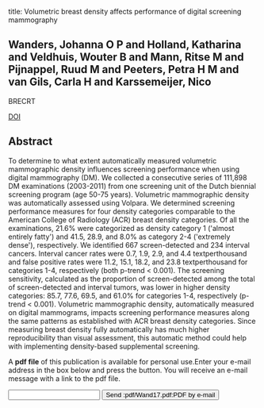 title: Volumetric breast density affects performance of digital screening mammography

## Wanders, Johanna O P and Holland, Katharina and Veldhuis, Wouter B and Mann, Ritse M and Pijnappel, Ruud M and Peeters, Petra H M and van Gils, Carla H and Karssemeijer, Nico
BRECRT

<a href="https://doi.org/10.1007/s10549-016-4090-7">DOI</a>

## Abstract
To determine to what extent automatically measured volumetric mammographic density influences screening performance when using digital mammography (DM). We collected a consecutive series of 111,898 DM examinations (2003-2011) from one screening unit of the Dutch biennial screening program (age 50-75 years). Volumetric mammographic density was automatically assessed using Volpara. We determined screening performance measures for four density categories comparable to the American College of Radiology (ACR) breast density categories. Of all the examinations, 21.6% were categorized as density category 1 ('almost entirely fatty') and 41.5, 28.9, and 8.0% as category 2-4 ('extremely dense'), respectively. We identified 667 screen-detected and 234 interval cancers. Interval cancer rates were 0.7, 1.9, 2.9, and 4.4  textperthousand and false positive rates were 11.2, 15.1, 18.2, and 23.8 textperthousand for categories 1-4, respectively (both p-trend < 0.001). The screening sensitivity, calculated as the proportion of screen-detected among the total of screen-detected and interval tumors, was lower in higher density categories: 85.7, 77.6, 69.5, and 61.0% for categories 1-4, respectively (p-trend < 0.001). Volumetric mammographic density, automatically measured on digital mammograms, impacts screening performance measures along the same patterns as established with ACR breast density categories. Since measuring breast density fully automatically has much higher reproducibility than visual assessment, this automatic method could help with implementing density-based supplemental screening.

A <b>pdf file</b> of this publication is available for personal use.Enter your e-mail address in the box below and press the button. You will receive an e-mail message with a link to the pdf file.
<form action="sender.php">  <input type="text" name="email">  <input type="submit" value="Send :pdf/Wand17.pdf:PDF by e-mail"></form>